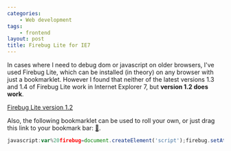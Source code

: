 ```yaml
---
categories:
    - Web development
tags:
    - frontend
layout: post
title: Firebug Lite for IE7
---
```


In cases where I need to debug dom or javascript on older browsers, I've used
Firebug Lite, which can be installed (in theory) on any browser with just a
bookmarklet. However I found that neither of the latest versions 1.3 and 1.4
of Firebug Lite work in Internet Explorer 7, but **version 1.2 does work**.

<!--more-->

<p class="text-center">
<a href="http://getfirebug.com/wiki/index.php/Firebug_Lite_1.2" class="button">Firebug Lite version 1.2</a>
</p>

Also, the following bookmarklet can be used to roll your own, or just drag this link to your bookmark bar: [🚀](javascript:var%20firebug=document.createElement('script');firebug.setAttribute('src','http://getfirebug.com/releases/lite/1.2/firebug-lite-compressed.js');document.body.appendChild(firebug);(function(){if(window.firebug.version){firebug.init();}else{setTimeout(arguments.callee);}})();void(firebug);).

```javascript
javascript:var%20firebug=document.createElement('script');firebug.setAttribute('src','http://getfirebug.com/releases/lite/1.2/firebug-lite-compressed.js');document.body.appendChild(firebug);(function(){if(window.firebug.version){firebug.init();}else{setTimeout(arguments.callee);}})();void(firebug);
```
